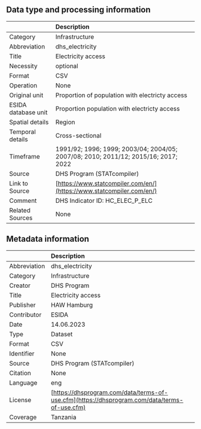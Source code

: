 ## Data type and processing information 

|                     | Description                                                                        |
|:--------------------|:-----------------------------------------------------------------------------------|
| Category            | Infrastructure                                                                     |
| Abbreviation        | dhs_electricity                                                                    |
| Title               | Electricity access                                                                 |
| Necessity           | optional                                                                           |
| Format              | CSV                                                                                |
| Operation           | None                                                                               |
| Original unit       | Proportion of population with electricty access                                    |
| ESIDA database unit | Proportion population with electricty access                                       |
| Spatial details     | Region                                                                             |
| Temporal details    | Cross-sectional                                                                    |
| Timeframe           | 1991/92; 1996; 1999; 2003/04; 2004/05; 2007/08; 2010; 2011/12; 2015/16; 2017; 2022 |
| Source              | DHS Program (STATcompiler)                                                         |
| Link to Source      | [https://www.statcompiler.com/en/](https://www.statcompiler.com/en/)               |
| Comment             | DHS Indicator ID: HC_ELEC_P_ELC                                                    |
| Related Sources     | None                                                                               |

## Metadata information 

|              | Description                                                                                  |
|:-------------|:---------------------------------------------------------------------------------------------|
| Abbreviation | dhs_electricity                                                                              |
| Category     | Infrastructure                                                                               |
| Creator      | DHS Program                                                                                  |
| Title        | Electricity access                                                                           |
| Publisher    | HAW Hamburg                                                                                  |
| Contributor  | ESIDA                                                                                        |
| Date         | 14.06.2023                                                                                   |
| Type         | Dataset                                                                                      |
| Format       | CSV                                                                                          |
| Identifier   | None                                                                                         |
| Source       | DHS Program (STATcompiler)                                                                   |
| Citation     | None                                                                                         |
| Language     | eng                                                                                          |
| License      | [https://dhsprogram.com/data/terms-of-use.cfm](https://dhsprogram.com/data/terms-of-use.cfm) |
| Coverage     | Tanzania                                                                                     |
